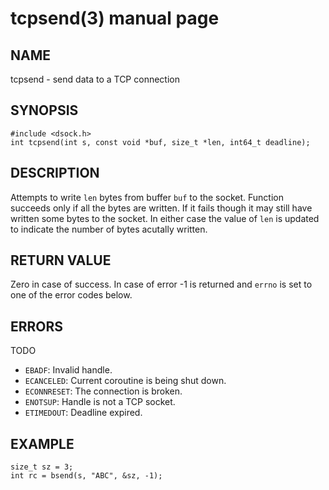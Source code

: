 # tcpsend(3) manual page

## NAME

tcpsend - send data to a TCP connection

## SYNOPSIS

```
#include <dsock.h>
int tcpsend(int s, const void *buf, size_t *len, int64_t deadline);
```

## DESCRIPTION

Attempts to write `len` bytes from buffer `buf` to the socket. Function succeeds only if all the bytes are written. If it fails though it may still have written some bytes to the socket. In either case the value of `len` is updated to indicate the number of bytes acutally written.

## RETURN VALUE

Zero in case of success. In case of error -1 is returned and `errno` is set to one of the error codes below.

## ERRORS

TODO

* `EBADF`: Invalid handle.
* `ECANCELED`: Current coroutine is being shut down.
* `ECONNRESET`: The connection is broken.
* `ENOTSUP`: Handle is not a TCP socket.
* `ETIMEDOUT`: Deadline expired.

## EXAMPLE

```
size_t sz = 3;
int rc = bsend(s, "ABC", &sz, -1);
```

